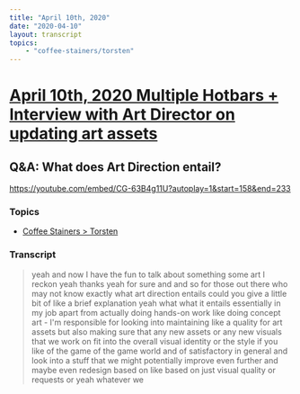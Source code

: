 ```yaml
---
title: "April 10th, 2020"
date: "2020-04-10"
layout: transcript
topics: 
    - "coffee-stainers/torsten"
---
```

# [April 10th, 2020 Multiple Hotbars + Interview with Art Director on updating art assets](../2020-04-10.md)
## Q&A: What does Art Direction entail?
https://youtube.com/embed/CG-63B4g11U?autoplay=1&start=158&end=233
### Topics
* [Coffee Stainers > Torsten](../topics/coffee-stainers/torsten.md)

### Transcript

> yeah and now I have the fun to talk
> about something some art I reckon yeah
> thanks yeah for sure and and so for
> those out there who may not know exactly
> what art direction entails could you
> give a little bit of like a brief
> explanation yeah what what it entails
> essentially in my job apart from
> actually doing hands-on work like doing
> concept art - I'm responsible for
> looking into maintaining like a quality
> for art assets but also making sure that
> any new assets or any new visuals that
> we work on fit into the overall visual
> identity or the style if you like of the
> game of the game world and of
> satisfactory in general and look into a
> stuff that we might potentially improve
> even further and maybe even redesign
> based on like based on just visual
> quality or requests or yeah whatever we

